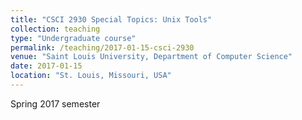 ```yaml
---
title: "CSCI 2930 Special Topics: Unix Tools"
collection: teaching
type: "Undergraduate course"
permalink: /teaching/2017-01-15-csci-2930
venue: "Saint Louis University, Department of Computer Science"
date: 2017-01-15
location: "St. Louis, Missouri, USA"
---
```


Spring 2017 semester
